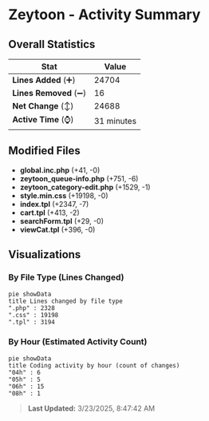 # Zeytoon - Activity Summary 

## Overall Statistics

| Stat                   | Value                                                             |
| ---------------------- | ----------------------------------------------------------------- |
| **Lines Added** (➕)   | 24704                                          |
| **Lines Removed** (➖) | 16                                        |
| **Net Change** (↕)    | 24688                |
| **Active Time** (⌚)   | 31 minutes |


## Modified Files
- **global.inc.php** (+41, -0)
- **zeytoon_queue-info.php** (+751, -6)
- **zeytoon_category-edit.php** (+1529, -1)
- **style.min.css** (+19198, -0)
- **index.tpl** (+2347, -7)
- **cart.tpl** (+413, -2)
- **searchForm.tpl** (+29, -0)
- **viewCat.tpl** (+396, -0)

## Visualizations

### By File Type (Lines Changed)

```mermaid
pie showData
title Lines changed by file type
".php" : 2328
".css" : 19198
".tpl" : 3194
```

### By Hour (Estimated Activity Count)

```mermaid
pie showData
title Coding activity by hour (count of changes)
"04h" : 6
"05h" : 5
"06h" : 15
"08h" : 1
```


> **Last Updated:** 3/23/2025, 8:47:42 AM